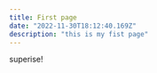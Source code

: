 ```yaml
---
title: First page
date: "2022-11-30T18:12:40.169Z"
description: "this is my fist page"
---
```


superise!